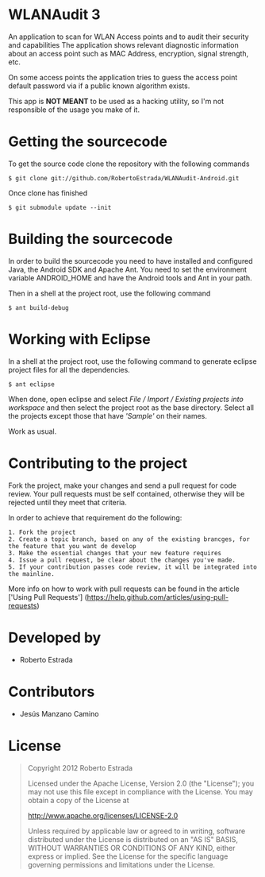 WLANAudit 3
===========
An application to scan for WLAN Access points and to audit their security and capabilities
The application shows relevant diagnostic information about an access point such as MAC Address, encryption, signal strength, etc.

On some access points the application tries to guess the access point default password via if a public known algorithm exists.

This app is **NOT MEANT** to be used as a hacking utility, so I'm not responsible of the usage you make of it.

Getting the sourcecode
======================
To get the source code clone the repository with the following commands
    
    $ git clone git://github.com/RobertoEstrada/WLANAudit-Android.git

Once clone has finished
    
    $ git submodule update --init

Building the sourcecode
=======================
In order to build the sourcecode you need to have installed and configured Java, the Android SDK and Apache Ant. You need to set the environment variable ANDROID_HOME and have the Android tools and Ant in your path.

Then in a shell at the project root, use the following command

    $ ant build-debug

Working with Eclipse
====================
In a shell at the project root, use the following command to generate eclipse project files for all the dependencies.

    $ ant eclipse 

When done, open eclipse and select *File / Import / Existing projects into workspace* and then select the project root as the base directory. Select all the projects except those that have *'Sample'* on their names.

Work as usual.

Contributing to the project
=============================
Fork the project, make your changes and send a pull request for code review. Your pull requests must be self contained, otherwise they will be rejected until they meet that criteria.

In order to achieve that requirement do the following:

	1. Fork the project
	2. Create a topic branch, based on any of the existing brancges, for the feature that you want de develop
	3. Make the essential changes that your new feature requires
	4. Issue a pull request, be clear about the changes you've made.
	5. If your contribution passes code review, it will be integrated into the mainline.

More info on how to work with pull requests can be found in the article ['Using Pull Requests'] (https://help.github.com/articles/using-pull-requests)

Developed by
============
* Roberto Estrada

Contributors
============
* Jesús Manzano Camino

License
=======
>Copyright 2012 Roberto Estrada
>
>Licensed under the Apache License, Version 2.0 (the "License");
>you may not use this file except in compliance with the License.
>You may obtain a copy of the License at
>
>   http://www.apache.org/licenses/LICENSE-2.0
>
>Unless required by applicable law or agreed to in writing, software
>distributed under the License is distributed on an "AS IS" BASIS,
>WITHOUT WARRANTIES OR CONDITIONS OF ANY KIND, either express or implied.
>See the License for the specific language governing permissions and
>limitations under the License.



